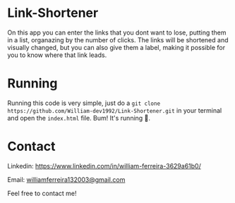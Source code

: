 # Link-Shortener

On this app you can enter the links that you dont want to lose, putting them in a list, organazing by the number of clicks.
The links will be shortened and visually changed, but you can also give them a label, making it possible for you to know where that link leads.

# Running

Running this code is very simple, just do a `git clone https://github.com/William-dev1992/Link-Shortener.git` in your terminal and open the `index.html` file. Bum! It's running 🎉.

# Contact 

Linkedin: https://www.linkedin.com/in/william-ferreira-3629a61b0/

Email: williamferreira132003@gmail.com

Feel free to contact me!
